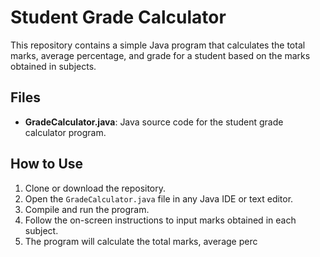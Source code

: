 # Student Grade Calculator

This repository contains a simple Java program that calculates the total marks, average percentage, and grade for a student based on the marks obtained in subjects.

## Files

- **GradeCalculator.java**: Java source code for the student grade calculator program.
  
## How to Use

1. Clone or download the repository.
2. Open the `GradeCalculator.java` file in any Java IDE or text editor.
3. Compile and run the program.
4. Follow the on-screen instructions to input marks obtained in each subject.
5. The program will calculate the total marks, average perc
